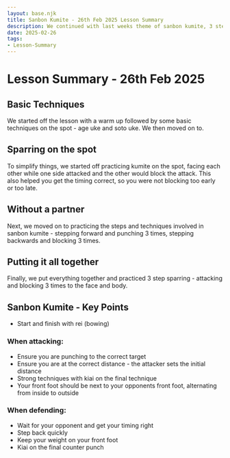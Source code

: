 ```yaml
---
layout: base.njk
title: Sanbon Kumite - 26th Feb 2025 Lesson Summary
description: We continued with last weeks theme of sanbon kumite, 3 step sparring, defending and attacking 3 times to the head and body. 
date: 2025-02-26
tags:
- Lesson-Summary
---
```

# Lesson Summary - 26th Feb 2025

## Basic Techniques
We started off the lesson with a warm up followed by some basic techniques on the spot - age uke and soto uke. We then moved on to.

## Sparring on the spot
To simplify things, we started off practicing kumite on the spot, facing each other while one side attacked and the other would block the attack. This also helped you get the timing correct, so you were not blocking too early or too late.

## Without a partner
Next, we moved on to practicing the steps and techniques involved in sanbon kumite - stepping forward and punching 3 times, stepping backwards and blocking 3 times.

## Putting it all together
Finally, we put everything together and practiced 3 step sparring - attacking and blocking 3 times to the face and body.

## Sanbon Kumite - Key Points
* Start and finish with rei (bowing)
### When attacking:
* Ensure you are punching to the correct target
* Ensure you are at the correct distance - the attacker sets the initial distance
* Strong techniques with kiai on the final technique
* Your front foot should be next to your opponents front foot, alternating from inside to outside

### When defending:
* Wait for your opponent and get your timing right
* Step back quickly
* Keep your weight on your front foot
* Kiai on the final counter punch


